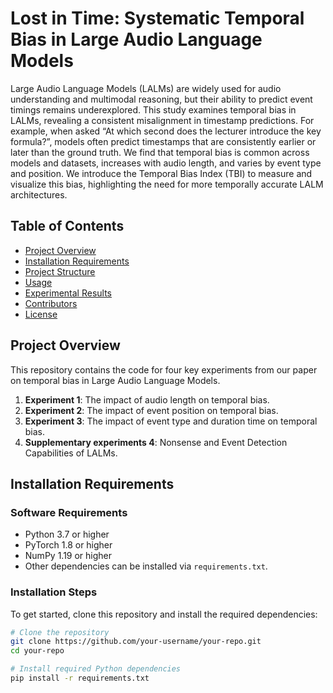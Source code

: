 # Lost in Time: Systematic Temporal Bias in Large Audio Language Models

Large Audio Language Models (LALMs) are widely used for audio understanding and multimodal reasoning, but their ability to predict event timings remains underexplored. This study examines temporal bias in LALMs, revealing a consistent misalignment in timestamp predictions. For example, when asked “At which second does the lecturer introduce the key formula?”, models often predict timestamps that are consistently earlier or later than the ground truth.  We find that temporal bias is common across models and datasets, increases with audio length, and varies by event type and position. We introduce the Temporal Bias Index (TBI) to measure and visualize this bias, highlighting the need for more temporally accurate LALM architectures.

## Table of Contents
- [Project Overview](#project-overview)
- [Installation Requirements](#installation-requirements)
- [Project Structure](#project-structure)
- [Usage](#usage)
- [Experimental Results](#experimental-results)
- [Contributors](#contributors)
- [License](#license)

## Project Overview

This repository contains the code for four key experiments from our paper on temporal bias in Large Audio Language Models. 

1. **Experiment 1**: The impact of audio length on temporal bias.
2. **Experiment 2**: The impact of event position on temporal bias.
3. **Experiment 3**: The impact of event type and duration time on temporal bias.
4. **Supplementary experiments 4**: Nonsense and Event Detection Capabilities of LALMs.

## Installation Requirements

### Software Requirements

- Python 3.7 or higher
- PyTorch 1.8 or higher
- NumPy 1.19 or higher
- Other dependencies can be installed via `requirements.txt`.

### Installation Steps

To get started, clone this repository and install the required dependencies:

```bash
# Clone the repository
git clone https://github.com/your-username/your-repo.git
cd your-repo

# Install required Python dependencies
pip install -r requirements.txt
```

